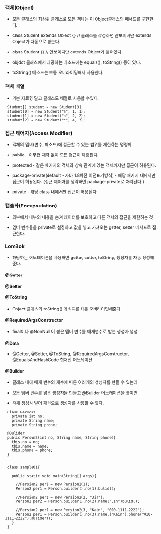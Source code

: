 ### 객체(Object)

* 모든 클래스의 최상위 클래스로 모든 객체는 이 Object클래스의 메서드를 구현한다.

* class Student extends Object {} // 클래스를 작성하면 안보이지만 extends Object가 자동으로 붙는다.

* class Student {} // 안보이지만 extends Object가 붙어있다.

* objdct 클래스에서 제공하는 메소드에는 equals(), toString() 등이 있다.

* toString() 메소드는 보통 오버라이딩해서 사용한다.


### 객체 배열

* 기본 자료형 말고 클래스도 배열로 사용할 수있다.
```
 Student[] student = new Student[3]
 student[0] = new Student("a", 1, 1);
 student[1] = new Student("b", 2, 2);
 student[2] = new Student("c", 4, 3);
```

### 접근 제어자(Access Modifier)

* 객체의 멤버(변수, 메소드)에 접근할 수 있는 범위를 제한하는 명령어

* public - 아무런 제약 없이 모든 접근이 허용된다.

* protected - 같은 패키지의 객체와 상속 관계에 있는 객체까지만 접근이 허용된다.

* package-private(default - 자바 1.8버전 이전표기방식) - 해당 패키지 내에서만 접근이 허용된다. (접근 제어자를 생략하면 package-private로 처리된다.)

* private - 해당 class 내에서만 접근이 허용된다.


### 캡슐화(Encapsulation)

* 외부에서 내부의 내용을 숨겨 데이터를 보호하고 다른 객체의 접근을 제한하는 것

* 멤버 변수들을 private로 설정하고 값을 넣고 가져오는 getter, setter 메서드로 접근한다.


### LomBok

* 해당하는 어노테이션을 사용하면 getter, setter, toString, 생성자를 자동 생성해준다.

#### @Getter

#### @Setter

#### @ToString 

* Object 클래스의 toString() 메소드를 자동 오버라이딩해준다.

#### @RequiredArgsConstructor 

* final이나 @NonNull 이 붙은 멤버 변수를 매개변수로 받는 생성자 생성
 
#### @Data 

* @Getter, @Setter, @ToString, @RequiredArgsConstructor, @EqualsAndHashCode 합쳐진 어노테이션

#### @Builder

* 클래스 내에 매개 변수의 개수에 따른 여러개의 생성자를 만들 수 있는데

* 모든 멤버 변수를 넣은 생성자들 만들고 @Bulider 어노테이션을 붙이면 

* 객체 생성시 빌더 패턴으로 생성자를 사용할 수 있다.
```
 Class Person2
   private int no;
   private String name;
   private String phone;

 @Bulider
 public Person2(int no, String name, String phone){
   this.no = no;
   this.name = name;
   this.phone = phone;
 }
   
 
 class sample01{

   public static void main(String[] args){

     //Persion2 per1 = new Persion2(1);
     Person2 per1 = Person.builder().no(1).bulid();

     //Persion2 per1 = new Persion2(2, "Jin");
     Person2 per2 = Person.builder().no(2).name("Jin")bulid();

     //Persion2 per1 = new Persion2(3, "Kain", "010-1111-2222");
     Person2 per1 = Person.builder().no(3).name.("Kain").phone("010-1111-2222").bulider();
   } 
 }
 ```
